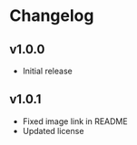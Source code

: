 # Changelog

## v1.0.0

<!--Releasenotes start-->
- Initial release
<!--Releasenotes end-->

## v1.0.1

<!--Releasenotes start-->
- Fixed image link in README
- Updated license
<!--Releasenotes end-->
